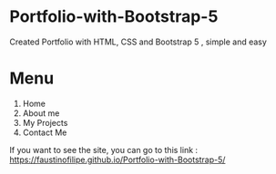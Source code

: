 # Portfolio-with-Bootstrap-5
Created Portfolio with HTML, CSS and Bootstrap 5 , simple and easy  
# Menu
1. Home
2. About me
3. My Projects
4. Contact Me

If you want to see the site, you can go to this link : https://faustinofilipe.github.io/Portfolio-with-Bootstrap-5/
